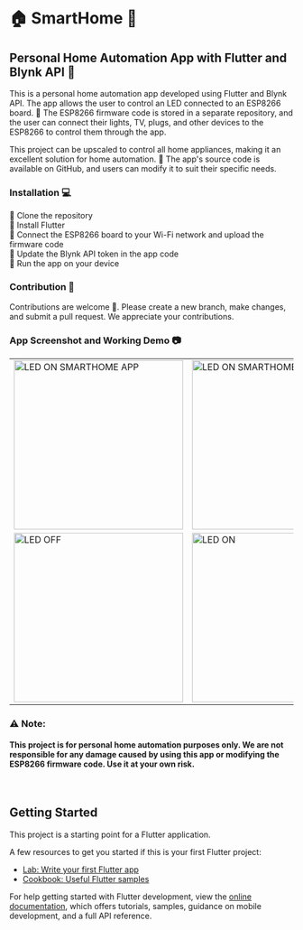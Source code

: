 # 🏠 SmartHome 🌟
## Personal Home Automation App with Flutter and Blynk API 🚀

This is a personal home automation app developed using Flutter and Blynk API. The app allows the user to control an LED connected to an ESP8266 board. 🌟 The ESP8266 firmware code is stored in a separate repository, and the user can connect their lights, TV, plugs, and other devices to the ESP8266 to control them through the app.

This project can be upscaled to control all home appliances, making it an excellent solution for home automation. 🔑 The app's source code is available on GitHub, and users can modify it to suit their specific needs.

### Installation 💻
🔸 Clone the repository <br>
🔸 Install Flutter <br>
🔸 Connect the ESP8266 board to your Wi-Fi network and upload the firmware code <br>
🔸 Update the Blynk API token in the app code <br>
🔸 Run the app on your device <br>

### Contribution 👥
Contributions are welcome 🎉. Please create a new branch, make changes, and submit a pull request. We appreciate your contributions.

### App Screenshot and Working Demo 📷
<table>
  <tr>
    <td><img src="https://user-images.githubusercontent.com/64553247/224785472-05e42b9f-df11-4860-bd1a-fd7bf32533f3.jpg" alt="LED ON SMARTHOME APP" width="300"></td>
    <td><img src="https://user-images.githubusercontent.com/64553247/224783170-946961b4-d7ab-485b-a73d-8c9f016da7f5.jpg" alt="LED ON SMARTHOME APP" width="300"></td>
    <td><img src="https://user-images.githubusercontent.com/64553247/224783162-208a2a1f-f01f-44a6-945f-da1822250916.jpg" alt="LED OFF SMARTHOME APP" width="300"></td>
  </tr>
  <tr>
    <td><img src="https://user-images.githubusercontent.com/64553247/224783784-4e28ef52-9a07-4d22-b13e-35d7efde6ae3.jpg" alt="LED OFF" width="300"></td>
    <td><img src="https://user-images.githubusercontent.com/64553247/224783795-3ff99fa0-06ff-4cde-9569-aa769c667824.jpg" alt="LED ON" width="300"></td>
  </tr>
</table>

### ⚠️ Note:
#### This project is for personal home automation purposes only. We are not responsible for any damage caused by using this app or modifying the ESP8266 firmware code. Use it at your own risk.

<br>

## Getting Started

This project is a starting point for a Flutter application.

A few resources to get you started if this is your first Flutter project:

- [Lab: Write your first Flutter app](https://docs.flutter.dev/get-started/codelab)
- [Cookbook: Useful Flutter samples](https://docs.flutter.dev/cookbook)

For help getting started with Flutter development, view the
[online documentation](https://docs.flutter.dev/), which offers tutorials,
samples, guidance on mobile development, and a full API reference.
